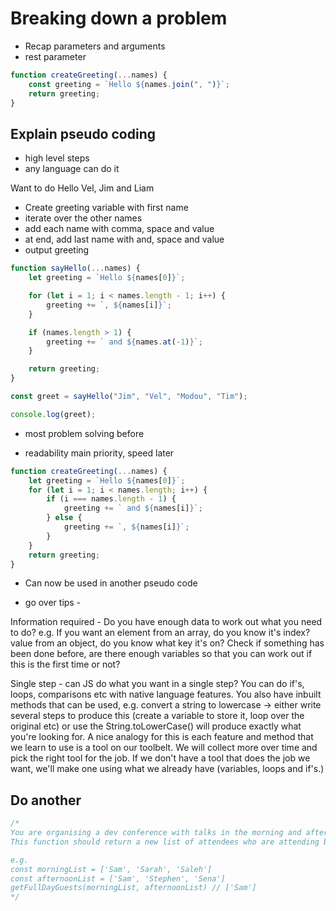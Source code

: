 # Breaking down a problem

-   Recap parameters and arguments
-   rest parameter

```js
function createGreeting(...names) {
    const greeting = `Hello ${names.join(", ")}`;
    return greeting;
}
```

## Explain pseudo coding

-   high level steps
-   any language can do it

Want to do Hello Vel, Jim and Liam

-   Create greeting variable with first name
-   iterate over the other names
-   add each name with comma, space and value
-   at end, add last name with and, space and value
-   output greeting

```js
function sayHello(...names) {
    let greeting = `Hello ${names[0]}`;

    for (let i = 1; i < names.length - 1; i++) {
        greeting += `, ${names[i]}`;
    }

    if (names.length > 1) {
        greeting += ` and ${names.at(-1)}`;
    }

    return greeting;
}

const greet = sayHello("Jim", "Vel", "Modou", "Tim");

console.log(greet);
```

-   most problem solving before

-   readability main priority, speed later

```js
function createGreeting(...names) {
    let greeting = `Hello ${names[0]}`;
    for (let i = 1; i < names.length; i++) {
        if (i === names.length - 1) {
            greeting += ` and ${names[i]}`;
        } else {
            greeting += `, ${names[i]}`;
        }
    }
    return greeting;
}
```

-   Can now be used in another pseudo code

-   go over tips -

Information required - Do you have enough data to work out what you need to do? e.g. If you want an element from an array, do you know it's index? value from an object, do you know what key it's on? Check if something has been done before, are there enough variables so that you can work out if this is the first time or not?

Single step - can JS do what you want in a single step? You can do if's, loops, comparisons etc with native language features. You also have inbuilt methods that can be used, e.g. convert a string to lowercase -> either write several steps to produce this (create a variable to store it, loop over the original etc) or use the String.toLowerCase() will produce exactly what you're looking for. A nice analogy for this is each feature and method that we learn to use is a tool on our toolbelt. We will collect more over time and pick the right tool for the job. If we don't have a tool that does the job we want, we'll make one using what we already have (variables, loops and if's.)

## Do another

```js
/*
You are organising a dev conference with talks in the morning and afternoon. Write a function getFullDayGuests that takes two arrays of names. 
This function should return a new list of attendees who are attending both the morning and afternoon sessions. 

e.g. 
const morningList = ['Sam', 'Sarah', 'Saleh']
const afternoonList = ['Sam', 'Stephen', 'Sena']
getFullDayGuests(morningList, afternoonList) // ['Sam']
*/
```
